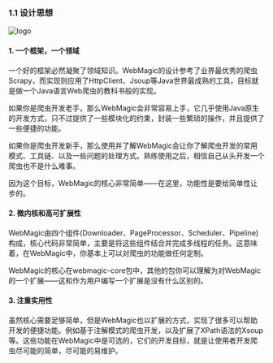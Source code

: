 ### 1.1 设计思想

![logo](https://raw.github.com/code4craft/webmagic/master/assets/logo.jpg)

#### 1. 一个框架，一个领域

一个好的框架必然凝聚了领域知识。WebMagic的设计参考了业界最优秀的爬虫Scrapy，而实现则应用了HttpClient、Jsoup等Java世界最成熟的工具，目标就是做一个Java语言Web爬虫的教科书般的实现。

如果你是爬虫开发老手，那么WebMagic会非常容易上手，它几乎使用Java原生的开发方式，只不过提供了一些模块化的约束，封装一些繁琐的操作，并且提供了一些便捷的功能。

如果你是爬虫开发新手，那么使用并了解WebMagic会让你了解爬虫开发的常用模式、工具链、以及一些问题的处理方式。熟练使用之后，相信自己从头开发一个爬虫也不是什么难事。

因为这个目标，WebMagic的核心非常简单——在这里，功能性是要给简单性让步的。

#### 2. 微内核和高可扩展性

WebMagic由四个组件(Downloader、PageProcessor、Scheduler、Pipeline)构成，核心代码非常简单，主要是将这些组件结合并完成多线程的任务。这意味着，在WebMagic中，你基本上可以对爬虫的功能做任何定制。

WebMagic的核心在webmagic-core包中，其他的包你可以理解为对WebMagic的一个扩展——这和作为用户编写一个扩展是没有什么区别的。

#### 3. 注重实用性

虽然核心需要足够简单，但是WebMagic也以扩展的方式，实现了很多可以帮助开发的便捷功能。例如基于注解模式的爬虫开发，以及扩展了XPath语法的Xsoup等。这些功能在WebMagic中是可选的，它们的开发目标，就是让使用者开发爬虫尽可能的简单，尽可能的易维护。